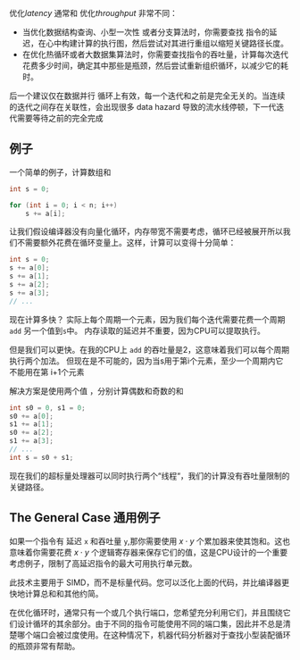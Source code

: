 

优化*latency* 通常和 优化*throughput* 非常不同：

- 当优化数据结构查询、小型一次性 或者分支算法时，你需要查找 指令的延迟，在心中构建计算的执行图，然后尝试对其进行重组以缩短关键路径长度。
- 在优化热循环或者大数据集算法时，你需要查找指令的吞吐量，计算每次迭代花费多少时间，确定其中那些是瓶颈，然后尝试重新组织循环，以减少它的耗时。

后一个建议仅在数据并行 循环上有效，每一个迭代和之前是完全无关的。当连续的迭代之间存在关联性，会出现很多 data hazard 导致的流水线停顿，下一代迭代需要等待之前的完全完成
## 例子

一个简单的例子，计算数组和

```c++
int s = 0;

for (int i = 0; i < n; i++)
    s += a[i];
```

让我们假设编译器没有向量化循环，内存带宽不需要考虑，循环已经被展开所以我们不需要额外花费在循环变量上。这样，计算可以变得十分简单：

```c++
int s = 0;
s += a[0];
s += a[1];
s += a[2];
s += a[3];
// ...
```

现在计算多快？ 实际上每个周期一个元素，因为我们每个迭代需要花费一个周期 `add` 另一个值到`s`中。 内存读取的延迟并不重要，因为CPU可以提取执行。

但是我们可以更快。在我的CPU上 `add` 的吞吐量是2，这意味着我们可以每个周期执行两个加法。 但现在是不可能的，因为当s用于第i个元素，至少一个周期内它不能用在第 i+1个元素 

解决方案是使用两个值 ，分别计算偶数和奇数的和

```c++
int s0 = 0, s1 = 0;
s0 += a[0];
s1 += a[1];
s0 += a[2];
s1 += a[3];
// ...
int s = s0 + s1;
```


现在我们的超标量处理器可以同时执行两个“线程“，我们的计算没有吞吐量限制的 关键路径。

## The General Case 通用例子

如果一个指令有 延迟 `x` 和吞吐量 `y`,那你需要使用  $x \cdot y$  个累加器来使其饱和。这也意味着你需要花费  $x \cdot y$ 个逻辑寄存器来保存它们的值，这是CPU设计的一个重要考虑例子，限制了高延迟指令的最大可用执行单元数。

此技术主要用于 SIMD，而不是标量代码。您可以泛化上面的代码，并比编译器更快地计算总和和其他约简。


在优化循环时，通常只有一个或几个执行端口，您希望充分利用它们，并且围绕它们设计循环的其余部分。由于不同的指令可能使用不同的端口集，因此并不总是清楚哪个端口会被过度使用。在这种情况下，机器代码分析器对于查找小型装配循环的瓶颈非常有帮助。

